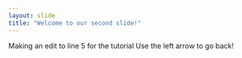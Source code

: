 ```yaml
---
layout: slide
title: "Welcome to our second slide!"
---
```

Making an edit to line 5 for the tutorial
Use the left arrow to go back!
